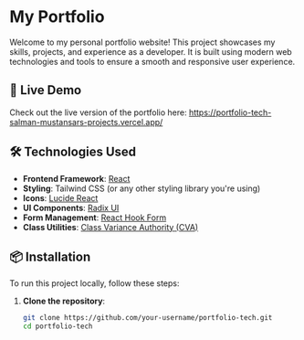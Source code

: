 # My Portfolio

Welcome to my personal portfolio website! This project showcases my skills, projects, and experience as a developer. It is built using modern web technologies and tools to ensure a smooth and responsive user experience.

## 🚀 Live Demo

Check out the live version of the portfolio here: https://portfolio-tech-salman-mustansars-projects.vercel.app/

## 🛠️ Technologies Used

- **Frontend Framework**: [React](https://reactjs.org/)
- **Styling**: Tailwind CSS (or any other styling library you're using)
- **Icons**: [Lucide React](https://lucide.dev/)
- **UI Components**: [Radix UI](https://www.radix-ui.com/)
- **Form Management**: [React Hook Form](https://react-hook-form.com/)
- **Class Utilities**: [Class Variance Authority (CVA)](https://cva.style/)

## 📦 Installation

To run this project locally, follow these steps:

1. **Clone the repository**:
   ```bash
   git clone https://github.com/your-username/portfolio-tech.git
   cd portfolio-tech
